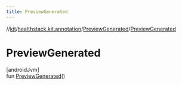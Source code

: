 ```yaml
---
title: PreviewGenerated
---
```

//[kit](../../../index.html)/[healthstack.kit.annotation](../index.html)/[PreviewGenerated](index.html)/[PreviewGenerated](-preview-generated.html)



# PreviewGenerated



[androidJvm]\
fun [PreviewGenerated](-preview-generated.html)()




